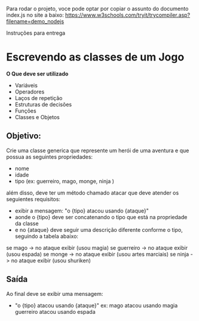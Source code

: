 Para rodar o projeto, voce pode optar por copiar o assunto do documento index.js no site a baixo:
https://www.w3schools.com/tryit/trycompiler.asp?filename=demo_nodejs

Instruções para entrega

# Escrevendo as classes de um Jogo

**O Que deve ser utilizado**

-   Variáveis
-   Operadores
-   Laços de repetição
-   Estruturas de decisões
-   Funções
-   Classes e Objetos

## Objetivo:

Crie uma classe generica que represente um herói de uma aventura e que possua as seguintes propriedades:

-   nome
-   idade
-   tipo (ex: guerreiro, mago, monge, ninja )

além disso, deve ter um método chamado atacar que deve atender os seguientes requisitos:

-   exibir a mensagem: "o {tipo} atacou usando {ataque}"
-   aonde o {tipo} deve ser concatenando o tipo que está na propriedade da classe
-   e no {ataque} deve seguir uma descrição diferente conforme o tipo, seguindo a tabela abaixo:

se mago -> no ataque exibir (usou magia)
se guerreiro -> no ataque exibir (usou espada)
se monge -> no ataque exibir (usou artes marciais)
se ninja -> no ataque exibir (usou shuriken)

## Saída

Ao final deve se exibir uma mensagem:

-   "o {tipo} atacou usando {ataque}"
    ex: mago atacou usando magia
    guerreiro atacou usando espada
